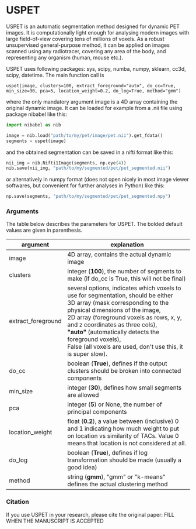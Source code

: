 # USPET

USPET is an automatic segmentation method designed for dynamic PET images. It is computationally light enough for analysing modern images with large field-of-view covering tens of millions of voxels. As a robust unsupervised general-purpose method, it can be applied on images scanned using any radiotracer, covering any area of the body, and representing any organism (human, mouse etc.).

USPET uses following packages: sys, scipy, numba, numpy, sklearn, cc3d, scipy, datetime. The main function call is

`uspet(image, clusters=100, extract_foreground="auto", do_cc=True, min_size=30, pca=5, location_weight=0.2, do_log=True, method="gmm")`

where the only mandatory argument image is a 4D array containing the original dynamic image. It can be loaded for example from a .nii file using package nibabel like this:

```python
import nibabel as nib

image = nib.load("path/to/my/pet/image/pet.nii").get_fdata()
segments = uspet(image)
```

and the obtained segmentation can be saved in a nifti format like this:

```python
nii_img = nib.Nifti1Image(segments, np.eye(4))
nib.save(nii_img, "path/to/my/segmented/pet/pet_segmented.nii")
```

or alternatively in numpy format (does not open nicely in most image viewer softwares, but convenient for further analyses in Python) like this:

```python
np.save(segments, "path/to/my/segmented/pet/pet_segmented.npy")
```

### Arguments

The table below describes the parameters for USPET. The bolded default values are given in parenthesis.

| argument | explanation | 
| -------- | ----------- |
| image | 4D array, contains the actual dynamic image |
| clusters | integer (**100**), the number of segments to make (if do_cc is True, this will not be final) |
| extract_foreground | several options, indicates which voxels to use for segmentation, should be either <br>3D array (mask corresponding to the physical dimensions of the image,<br>2D array (foreground voxels as rows, x, y, and z coordinates as three cols),<br>**"auto"** (automatically detects the foreground voxels),<br>False (all voxels are used, don't use this, it is super slow).  |
| do_cc | boolean (**True**), defines if the output clusters should be broken into connected components |
| min_size | integer (**30**), defines how small segments are allowed |
| pca | integer (**5**) or None, the number of principal components |
| location_weight | float (**0.2**), a value between (inclusive) 0 and 1 indicating how much weight to put on location vs similarity of TACs. Value 0 means that location is not considered at all. |
| do_log | boolean (**True**), defines if log transformation should be made (usually a good idea) |
| method | string (**gmm**),  "gmm" or "k-means" defines the actual clustering method |

### Citation
If you use USPET in your research, please cite the original paper: FILL WHEN THE MANUSCRIPT IS ACCEPTED
